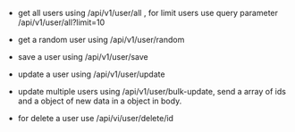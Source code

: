 * get all users using /api/v1/user/all , for limit users use query parameter /api/v1/user/all?limit=10

* get a random user using /api/v1/user/random

* save a user using /api/v1/user/save

* update a user using /api/v1/user/update

* update multiple users using /api/v1/user/bulk-update, send a array of ids and a object of new data in a object in body.

* for delete a user use /api/vi/user/delete/id